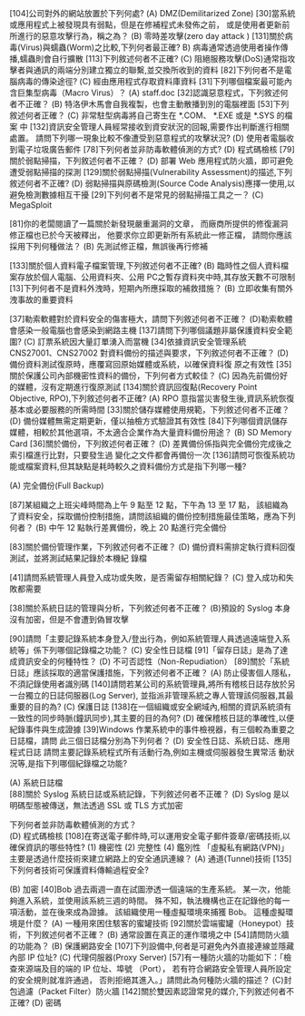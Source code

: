 
[104]公司對外的網站放置於下列何處?
(A) DMZ(Demilitarized Zone)
[30]當系統或應用程式上被發現具有弱點，但是在修補程式未發佈之前， 
或是使用者更新前所進行的惡意攻擊行為，稱之為？ 
(B) 零時差攻擊(zero day attack ) 
[131]關於病毒(Virus)與蠕蟲(Worm)之比較,下列何者最正確?
B) 病毒通常透過使用者操作傳播,蠕蟲則會自行擴散
[113]下列敘述何者不正確?
(C) 阻絕服務攻擊(DoS)通常指攻擊者與通訊的兩端分別建立獨立的聯繫,並交換所收到的資料
[82]下列何者不是電腦病毒的傳染途徑?
(C) 經由應用程式存取資料庫資料
[31]下列哪個檔案最可能內含巨集型病毒（Macro Virus）？ 
(A) staff.doc
[32]認識惡意程式，下列敘述何者不正確？ 
(B) 特洛伊木馬會自我複製，也會主動散播到別的電腦裡面 
[53]下列敘述何者正確？ 
(C) 非常駐型病毒將自己寄生在 *.COM、 *.EXE 或是 *.SYS 的檔案 中 
[132]資訊安全管理人員經常接收到資安狀況的回報,需要作出判斷進行相關處置。
請問下列哪一現象比較不像遭受到惡意程式的攻擊狀況?
(D) 使用者電腦收到電子垃圾廣告郵件
[78]下列何者並非防毒軟體偵測的方式?
(D) 程式碼檢核
[79]關於弱點掃描，下列敘述何者不正確？ 
(D) 部署 Web 應用程式防火牆，即可避免遭受弱點掃描的探測 
[129]關於弱點掃描(Vulnerability Assessment)的描述,下列敘述何者不正確?
(D) 弱點掃描與原碼檢測(Source Code Analysis)應擇一使用,以避免檢測數據相互干擾
[29]下列何者不是常見的弱點掃描工具之一？ 
(C) MegaSploit 

[81]你的老闆閱讀了一篇關於新發現嚴重漏洞的文章，
而廠商所提供的修復漏洞修正檔也已於今天被釋出，
他要求你立即更新所有系統此一修正檔，
請問你應該採用下列何種做法？ 
(B) 先測試修正檔，無誤後再行修補 

[133]關於個人資料電子檔案管理,下列敘述何者不正確?
(B) 臨時性之個人資料檔案存放於個人電腦、公用資料夾、公用 PC之暫存資料夾中時,其存放天數不可限制
[13]下列何者不是資料外洩時，短期內所應採取的補救措施？ 
(B) 立即收集有關外洩事故的重要資料

[37]勒索軟體對於資料安全的傷害極大，請問下列敘述何者不正確？ 
(D)勒索軟體會感染一般電腦也會感染到網路主機
[137]請問下列哪個議題非屬保護資料安全範圍?
(C) 訂票系統因大量訂單湧入而當機
[34]依據資訊安全管理系統 CNS27001、CNS27002 對資料備份的描述與要求，下列敘述何者不正確？
(D) 備份資料測試復原時，應覆寫回原始媒體或系統，以確保資料復 原之有效性 
[35]關於保護公司內部機密性資料的備份，下列何者方式較佳？ 
(C) 因為先前備份好的媒體，沒有定期進行復原測試
[134]關於資訊回復點(Recovery Point Objective, RPO),下列敘述何者不正確?
(A) RPO 意指當災害發生後,資訊系統恢復基本或必要服務的所需時間
[33]關於儲存媒體使用規範，下列敘述何者不正確？ 
(D) 備份媒體無需定期更新，僅以抽檢方式驗證其有效性 
[84]下列哪個資訊儲存媒體，相較於其他選項，不太適合企業作為大量資料備份用途？ 
(B) SD Memory Card
[36]關於備份，下列敘述何者正確？ 
(D) 差異備份係指與完全備份完成後之索引檔進行比對，只要發生過 變化之文件都會再備份一次 
[136]請問可恢復系統功能或檔案資料,但其缺點是耗時較久之資料備份方式是指下列哪一種?

(A) 完全備份(Full Backup)   

[87]某組織之上班尖峰時間為上午 9 點至 12 點，下午為 13 至 17 點，
該組織為了資料安全，採取備份控制措施，請問該組織的備份控制措施最佳策略，應為下列何者？ 
(B) 中午 12 點執行差異備份，晚上 20 點進行完全備份 

[83]關於備份管理作業，下列敘述何者不正確？ 
(D) 備份資料需排定執行資料回復測試，並將測試結果記錄於本機紀 錄檔 

[41]請問系統管理人員登入成功或失敗，是否需留存相關紀錄？ 
(C) 登入成功和失敗都需要 

[38]關於系統日誌的管理與分析，下列敘述何者不正確？ 
(B)預設的 Syslog 本身沒有加密，但是不會遭到偽冒攻擊 

[90]請問「主要記錄系統本身登入/登出行為，例如系統管理人員透過遠端登入系統等」係下列哪個記錄檔之功能？ 
(C) 安全性日誌檔
[91]「留存日誌」是為了達成資訊安全的何種特性？ 
(D) 不可否認性（Non-Repudiation） 
[89]關於「系統日誌」應該採取的適當保護措施，下列敘述何者不正確？ 
(A) 防止侵害個人隱私，不須記錄使用者識別碼
[140]請問若某公司的系統管理員,將所有稽核日誌存放於另一台獨立的日誌伺服器(Log Server),
並指派非管理系統之專人管理該伺服器,其最重要的目的為?
(C) 保護日誌
[138]在一個組織或安全網域內,相關的資訊系統須有一致性的同步時脈(鐘訊同步),其主要的目的為何?
(D) 確保稽核日誌的準確性,以便紀錄事件與生成證據
[39]Windows 作業系統中的事件檢視器，有三個較為重要之日誌檔，請問 此三個日誌檔分別為下列何者？ 
(D) 安全性日誌、系統日誌、應用程式日誌
請問主要記錄系統程式所有活動行為,例如主機或伺服器發生異常活
動狀況等,是指下列哪個紀錄檔之功能?

(A) 系統日誌檔  
[88]關於 Syslog 系統日誌或系統記錄，下列敘述何者不正確？ 
 (D) Syslog 是以明碼型態被傳送，無法透過 SSL 或 TLS 方式加密 

下列何者並非防毒軟體偵測的方式？  
(D) 程式碼檢核
[108]在寄送電子郵件時,可以運用安全電子郵件簽章/密碼技術,以確保資訊的哪些特性?
(1) 機密性    (2) 完整性   (4) 鑑別性
「虛擬私有網路(VPN)」主要是透過什麼技術來建立網路上的安全通訊連線？ 
(A) 通道(Tunnel)技術
[135]下列何者技術可保護資料傳輸過程安全?

(B) 加密
[40]Bob 過去兩週一直在試圖滲透一個遠端的生產系統。 某一次，他能夠進入系統，並使用該系統三週的時間。 
殊不知，執法機構也正在記錄他的每一項活動，並在後來成為證據。 該組織使用一種虛擬環境來捕獲 Bob。 
這種虛擬環境是什麼？
(A) 一種用來困住駭客的蜜罐技術 
[92]關於雲端蜜罐（Honeypot）技術，下列敘述何者不正確？ 
 (B) 通常設置在真正的運作環境之中 
[54]請問防火牆的功能為？ 
(B) 保護網路安全
[107]下列設備中,何者是可避免內外直接連線並隱藏內部 IP 位址?
(C) 代理伺服器(Proxy Server)
[57]有一種防火牆的功能如下：「檢查來源端及目的端的 IP 位址、埠號 （Port），
若有符合網路安全管理人員所設定的安全規則就准許通過，
否則拒絕其進入。」請問此為何種防火牆的描述？ 
(C)封包過濾（Packet Filter）防火牆
[142]關於雙因素認證常見的媒介,下列敘述何者不正確?
(D) 密碼
